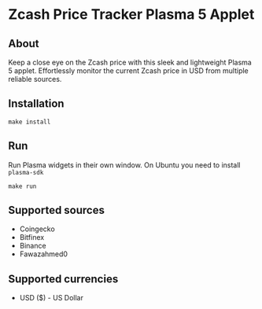 # Zcash Price Tracker Plasma 5 Applet

## About
Keep a close eye on the Zcash price with this sleek and lightweight Plasma 5 applet. Effortlessly monitor the current Zcash price in USD from multiple reliable sources.

## Installation
```
make install
```

## Run

Run Plasma widgets in their own window. On Ubuntu you need to install `plasma-sdk`

```
make run
```

## Supported sources
- Coingecko
- Bitfinex
- Binance
- Fawazahmed0

## Supported currencies
- USD ($) - US Dollar
